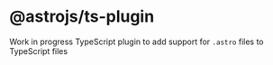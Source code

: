 # @astrojs/ts-plugin

Work in progress TypeScript plugin to add support for `.astro` files to TypeScript files
